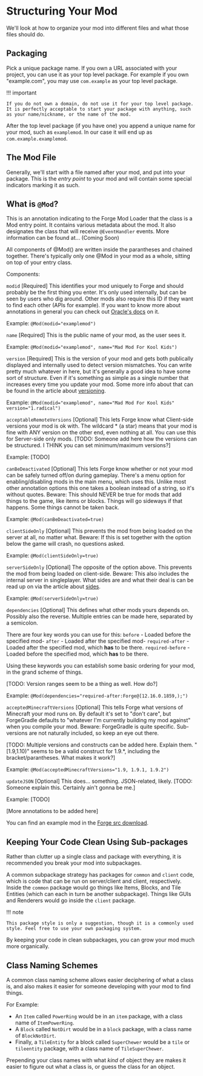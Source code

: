 Structuring Your Mod
====================

We'll look at how to organize your mod into different files and what those files should do.

Packaging
---------

Pick a unique package name. If you own a URL associated with your project, you can use it as your top level package. For example if you own "example.com", you may use `com.example` as your top level package.

!!! important

    If you do not own a domain, do not use it for your top level package. It is perfectly acceptable to start your package with anything, such as your name/nickname, or the name of the mod.

After the top level package (if you have one) you append a unique name for your mod, such as `examplemod`. In our case it will end up as `com.example.examplemod`.

The Mod File
------------

Generally, we'll start with a file named after your mod, and put into your package. This is the *entry point* to your mod
and will contain some special indicators marking it as such.

What is `@Mod`?
-------------

This is an annotation indicating to the Forge Mod Loader that the class is a Mod entry point. It contains various metadata about the mod. It also designates the class that will receive `@EventHandler` events. More information can be found at... (Coming Soon)

All components of @Mod() are written inside the parantheses and chained together. There's typically only one @Mod in your mod as a whole, sitting on top of your entry class.

Components:

`modid` [Required]
This identifies your mod uniquely to Forge and should probably be the first thing you enter. It's only used internally, but can be seen by users who dig around. Other mods also require this ID if they want to find each other (APIs for example).
If you want to know more about annotations in general you can check out [Oracle's docs](https://docs.oracle.com/javase/tutorial/java/annotations/index.html) on it.

Example: `@Mod(modid="examplemod")`

`name` [Required]
This is the public name of your mod, as the user sees it.

Example: `@Mod(modid="examplemod", name="Mad Mod For Kool Kids")`

`version` [Required]
This is the version of your mod and gets both publically displayed and internally used to detect version mismatches.
You can write pretty much whatever in here, but it's generally a good idea to have some sort of structure. Even if it's something as simple as a single number that increases every time you update your mod.
Some more info about that can be found in the article about [versioning](https://mcforge.readthedocs.io/en/latest/conventions/versioning/).

Example: `@Mod(modid="examplemod", name="Mad Mod For Kool Kids" version="1.radical")`

`acceptableRemoteVersions` [Optional]
This lets Forge know what Client-side versions your mod is ok with. The wildcard * (a star) means that your mod is fine with ANY version on the other end, even nothing at all. You can use this for Server-side only mods.
[TODO: Someone add here how the versions can be structured. I THINK you can set minimum/maximum versions?]

Example: [TODO]

`canBeDeactivated` [Optional]
This lets Forge know whether or not your mod can be safely turned off/on during gameplay. There's a menu option for enabling/disabling mods in the main menu, which uses this. Unlike most other annotation options this one takes a boolean instead of a string, so it's without quotes.
Beware: This should NEVER be true for mods that add things to the game, like items or blocks. Things will go sideways if that happens. Some things cannot be taken back.

Example: `@Mod(canBeDeactivated=true)`

`clientSideOnly` [Optional]
This prevents the mod from being loaded on the server at all, no matter what. 
Beware: If this is set together with the option below the game will crash, no questions asked.

Example: `@Mod(clientSideOnly=true)`

`serverSideOnly` [Optional]
The opposite of the option above. This prevents the mod from being loaded on client-side. 
Beware: This also includes the internal server in singleplayer.
What sides are and what their deal is can be read up on via the article about [sides](https://mcforge.readthedocs.io/en/latest/concepts/sides/).

Example: `@Mod(serverSideOnly=true)`

`dependencies` [Optional]
This defines what other mods yours depends on. Possibly also the reverse. Multiple entries can be made here, separated by a semicolon.

There are four key words you can use for this:
`before` - Loaded before the specified mod-
`after` - Loaded after the specified mod-
`required-after` - Loaded after the specified mod, which **has** to be there.
`required-before` - Loaded before the specified mod, which **has** to be there.

Using these keywords you can establish some basic ordering for your mod, in the grand scheme of things.

[TODO: Version ranges seem to be a thing as well. How do?]

Example: `@Mod(dependencies="required-after:Forge@[12.16.0.1859,);")`

`acceptedMinecraftVersions` [Optional]
This tells Forge what versions of Minecraft your mod runs on. By default it's set to "don't care", but ForgeGradle defaults to "whatever I'm currently building my mod against" when you compile your mod. 
Beware: ForgeGradle is quite specific. Sub-versions are not naturally included, so keep an eye out there.

[TODO: Multiple versions and constructs can be added here. Explain them. "[1.9,1.10)" seems to be a valid construct for 1.9.*, including the bracket/parantheses. What makes it work?]

Example: `@Mod(acceptedMinecraftVersions="1.9, 1.9.1, 1.9.2")`

`updateJSON` [Optional]
This does... something. JSON-related, likely.
[TODO: Someone explain this. Certainly ain't gonna be me.]

Example: [TODO]

[More annotations to be added here]

You can find an example mod in the [Forge src download](http://files.minecraftforge.net/).

Keeping Your Code Clean Using Sub-packages
------------------------------------------

Rather than clutter up a single class and package with everything, it is recommended you break your mod into subpackages.

A common subpackage strategy has packages for `common` and `client` code, which is code that can be run on server/client and client, respectively. Inside the `common` package would go things like Items, Blocks, and Tile Entities (which can each in turn be another subpackage). Things like GUIs and Renderers would go inside the `client` package.

!!! note

    This package style is only a suggestion, though it is a commonly used style. Feel free to use your own packaging system.

By keeping your code in clean subpackages, you can grow your mod much more organically.

Class Naming Schemes
--------------------

A common class naming scheme allows easier deciphering of what a class is, and also makes it easier for someone developing with your mod to find things.

For Example:

* An `Item` called `PowerRing` would be in an `item` package, with a class name of `ItemPowerRing`.
* A `Block` called `NotDirt` would be in a `block` package, with a class name of `BlockNotDirt`.
* Finally, a `TileEntity` for a block called `SuperChewer` would be a `tile` or `tileentity` package, with a class name of `TileSuperChewer`.

Prepending your class names with what *kind* of object they are makes it easier to figure out what a class is, or guess the class for an object.
